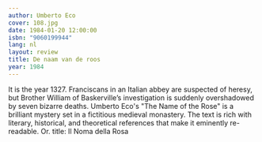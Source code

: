 ```yaml
---
author: Umberto Eco
cover: 108.jpg
date: 1984-01-20 12:00:00
isbn: "9060199944"
lang: nl
layout: review
title: De naam van de roos
year: 1984
---
```


It is the year 1327. Franciscans in an Italian abbey are suspected of heresy, but Brother William of Baskerville’s investigation is suddenly overshadowed by seven bizarre deaths.
Umberto Eco's "The Name of the Rose" is a brilliant mystery set in a fictitious medieval monastery. The text is rich with literary, historical, and theoretical references that make it eminently re-readable. Or. title: Il Noma della Rosa
